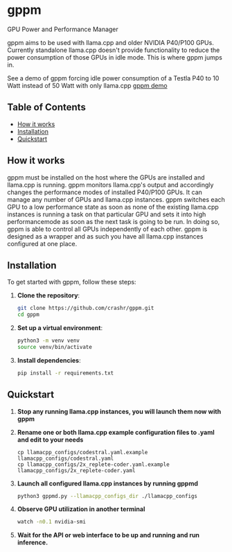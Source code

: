 # gppm
GPU Power and Performance Manager

gppm aims to be used with llama.cpp and older NVIDIA P40/P100 GPUs. Currently standalone llama.cpp doesn't provide functionality to reduce the power consumption of those GPUs in idle mode. This is where gppm jumps in. 

See a demo of gppm forcing idle power consumption of a Testla P40 to 10 Watt instead of 50 Watt with only llama.cpp [gppm demo](screencast01.mkv)
  
## Table of Contents

- [How it works](#how-it-works)
- [Installation](#installation)
- [Quickstart](#quickstart)

## How it works

gppm must be installed on the host where the GPUs are installed and llama.cpp is running. gppm monitors llama.cpp's output and accordingly changes the performance modes of installed P40/P100 GPUs. It can manage any number of GPUs and llama.cpp instances. gppm switches each GPU to a low performance state as soon as none of the existing llama.cpp instances is running a task on that particular GPU and sets it into high performancemode as soon as the next task is going to be run. In doing so, gppm is able to control all GPUs independently of each other. gppm is designed as a wrapper and as such you have all llama.cpp instances configured at one place.

## Installation

To get started with gppm, follow these steps:

1. **Clone the repository**:
    ```sh
    git clone https://github.com/crashr/gppm.git
    cd gppm
    ```

2. **Set up a virtual environment**:
    ```sh
    python3 -m venv venv
    source venv/bin/activate
    ```

3. **Install dependencies**:
    ```sh
    pip install -r requirements.txt
    ```
    
## Quickstart

1. **Stop any running llama.cpp instances, you will launch them now with gppm**

2. **Rename one or both llama.cpp example configuration files to .yaml and edit to your needs**
    ```
    cp llamacpp_configs/codestral.yaml.example llamacpp_configs/codestral.yaml
    cp llamacpp_configs/2x_replete-coder.yaml.example llamacpp_configs/2x_replete-coder.yaml
    
4. **Launch all configured llama.cpp instances by running gppmd**
    ```sh
    python3 gppmd.py --llamacpp_configs_dir ./llamacpp_configs
    ```

5. **Observe GPU utilization in another terminal**
    ```sh
    watch -n0.1 nvidia-smi
    ```

6. **Wait for the API or web interface to be up and running and run inference.**
